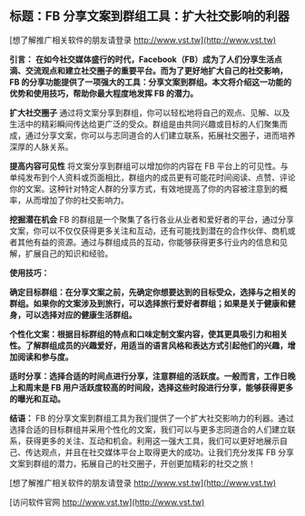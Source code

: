 ## **标题：FB 分享文案到群组工具：扩大社交影响的利器**

[想了解推广相关软件的朋友请登录 http://www.vst.tw](http://www.vst.tw)

**引言：**
**在如今社交媒体盛行的时代，Facebook（FB）成为了人们分享生活点滴、交流观点和建立社交圈子的重要平台。而为了更好地扩大自己的社交影响，FB 的分享功能提供了一项强大的工具：分享文案到群组。本文将介绍这一功能的优势和使用技巧，帮助你最大程度地发挥 FB 的潜力。**

**扩大社交圈子**
通过将文案分享到群组，你可以轻松地将自己的观点、见解、以及生活中的精彩瞬间传达给更广泛的受众。群组是由共同兴趣或目标的人们聚集而成，通过分享文案，你可以与志同道合的人们建立联系，拓展社交圈子，进而培养深厚的人脉关系。

**提高内容可见性**
将文案分享到群组可以增加你的内容在 FB 平台上的可见性。与单纯发布到个人资料或页面相比，群组内的成员更有可能花时间阅读、点赞、评论你的文案。这种针对特定人群的分享方式，有效地提高了你的内容被注意到的概率，从而增加了你的社交影响力。

**挖掘潜在机会**
FB 的群组是一个聚集了各行各业从业者和爱好者的平台，通过分享文案，你可以不仅仅获得更多关注和互动，还有可能找到潜在的合作伙伴、商机或者其他有益的资源。通过与群组成员的互动，你能够获得更多行业内的信息和见解，扩展自己的知识和经验。

**使用技巧：**

**确定目标群组：在分享文案之前，先确定你想要达到的目标受众，选择与之相关的群组。如果你的文案涉及到旅行，可以选择旅行爱好者群组；如果是关于健康和健身，可以选择对应的健康生活群组。**

**个性化文案：根据目标群组的特点和口味定制文案内容，使其更具吸引力和相关性。了解群组成员的兴趣爱好，用适当的语言风格和表达方式引起他们的兴趣，增加阅读和参与度。**

**适时分享：选择合适的时间点进行分享，注意群组的活跃度。一般而言，工作日晚上和周末是 FB 用户活跃度较高的时间段，选择这些时段进行分享，能够获得更多的曝光和互动。**

**结语：**
FB 的分享文案到群组工具为我们提供了一个扩大社交影响力的利器。通过选择合适的目标群组并采用个性化的文案，我们可以与更多志同道合的人们建立联系，获得更多的关注、互动和机会。利用这一强大工具，我们可以更好地展示自己、传达观点，并且在社交媒体平台上取得更大的成功。让我们充分发挥 FB 分享文案到群组的潜力，拓展自己的社交圈子，开创更加精彩的社交之旅！

[想了解推广相关软件的朋友请登录 http://www.vst.tw](http://www.vst.tw)


[访问软件官网 http://www.vst.tw](http://www.vst.tw)

